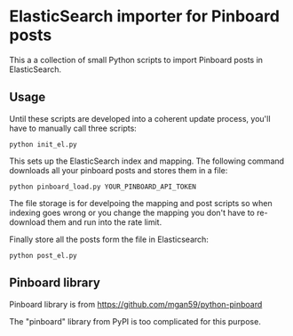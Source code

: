 # ElasticSearch importer for Pinboard posts

This a a collection of small Python scripts to import Pinboard posts in ElasticSearch.

## Usage
Until these scripts are developed into a coherent update process, you'll have to manually call three scripts:

    python init_el.py

This sets up the ElasticSearch index and mapping. The following command downloads all your pinboard posts and stores them in a file:

    python pinboard_load.py YOUR_PINBOARD_API_TOKEN

The file storage is for develpoing the mapping and post scripts so when indexing goes wrong or you change the mapping you don't have to re-download them and run into the rate limit.

Finally store all the posts form the file in Elasticsearch:

    python post_el.py


## Pinboard library
Pinboard library is from https://github.com/mgan59/python-pinboard

The "pinboard" library from PyPI is too complicated for this purpose.